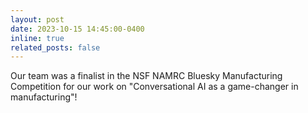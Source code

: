 ```yaml
---
layout: post
date: 2023-10-15 14:45:00-0400
inline: true
related_posts: false
---
```


Our team was a finalist in the NSF NAMRC Bluesky Manufacturing Competition for our work on "Conversational AI as a game-changer in manufacturing"!